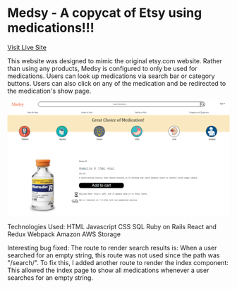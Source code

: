 # Medsy - A copycat of Etsy using medications!!!

[Visit Live Site](http://medsy.herokuapp.com/#/)

This website was designed to mimic the original etsy.com website. Rather than using any products, Medsy is configured to only be used for medications. Users can look up medications via search bar or category buttons. Users can also click on any of the medication and be redirected to the medication's show page.

![website structure](medsy-2.png)

Technologies Used:
HTML
Javascript
CSS
SQL
Ruby on Rails
React and Redux
Webpack
Amazon AWS Storage

Interesting bug fixed:
The route to render search results is:
    <Route exact path="/search/:searched" component={SearchShow} /> 
When a user searched for an empty string, this route was not used since the path was "/search/".
To fix this, I added another route to render the index component:
    <Route exact path="/search" component={MedicationIndexContainer} />
This allowed the index page to show all medications whenever a user searches for an empty string.



